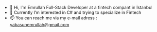- 👋 Hi, I’m Emrullah Full-Stack Developer at a fintech compant in İstanbul
- 👀 Currently I’m interested in C# and trying to specialize in Fintech
- 📫 You can reach me via my e-mail adress : yabasunemrullah@gmail.com

<!---
emrullahyabasun/emrullahyabasun is a ✨ special ✨ repository because its `README.md` (this file) appears on your GitHub profile.
You can click the Preview link to take a look at your changes.
--->
